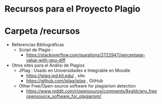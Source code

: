 # Recursos para el Proyecto Plagio
# Carpeta /recursos

- Referencias Bibliográficas
	- Script de Plagio :
		- <https://stackoverflow.com/questions/2722947/percentage-value-with-gnu-diff>
- Otros sites para el Análisi de Plagios
	- JPlag : Usado en Universidades e Integrable en Moodle
		- <https://jplag.ipd.kit.edu/> , site.
		- <https://github.com/jplag/jplag> , GitHub
	- Other Free/Open-source software for plagiarism detection
		- <https://www.reddit.com/r/opensource/comments/8xgldr/any_freeopensource_software_for_plagiarism/>
